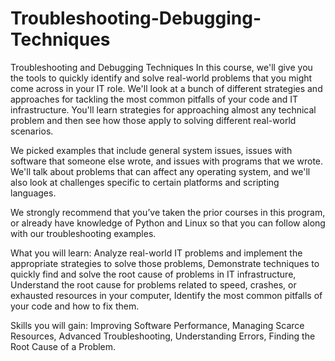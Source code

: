 # Troubleshooting-Debugging-Techniques

Troubleshooting and Debugging Techniques
In this course, we'll give you the tools to quickly identify and solve real-world problems that you might come across in your IT role. We'll look at a bunch of different strategies and approaches for tackling the most common pitfalls of your code and IT infrastructure. You'll learn strategies for approaching almost any technical problem and then see how those apply to solving different real-world scenarios.

We picked examples that include general system issues, issues with software that someone else wrote, and issues with programs that we wrote. We'll talk about problems that can affect any operating system, and we'll also look at challenges specific to certain platforms and scripting languages.

We strongly recommend that you’ve taken the prior courses in this program, or already have knowledge of Python and Linux so that you can follow along with our troubleshooting examples.

What you will learn: 
Analyze real-world IT problems and implement the appropriate strategies to solve those problems,
Demonstrate techniques to quickly find and solve the root cause of problems in IT infrastructure,
Understand the root cause for problems related to speed, crashes, or exhausted resources in your computer,
Identify the most common pitfalls of your code and how to fix them.

Skills you will gain:
Improving Software Performance,
Managing Scarce Resources,
Advanced Troubleshooting,
Understanding Errors,
Finding the Root Cause of a Problem.
